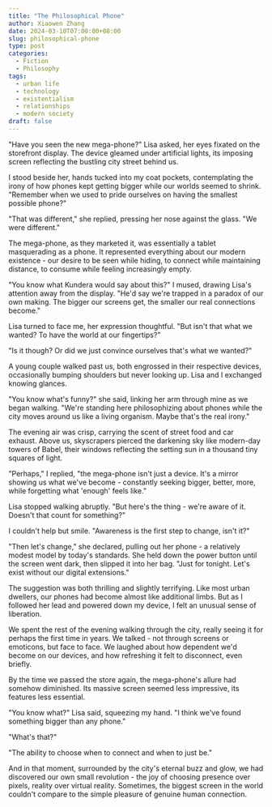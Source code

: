```yaml
---
title: "The Philosophical Phone"
author: Xiaowen Zhang
date: 2024-03-10T07:00:00+08:00
slug: philosophical-phone
type: post
categories:
  - Fiction
  - Philosophy
tags:
  - urban life
  - technology
  - existentialism
  - relationships
  - modern society
draft: false
---
```


"Have you seen the new mega-phone?" Lisa asked, her eyes fixated on the storefront display. The device gleamed under artificial lights, its imposing screen reflecting the bustling city street behind us.

I stood beside her, hands tucked into my coat pockets, contemplating the irony of how phones kept getting bigger while our worlds seemed to shrink. "Remember when we used to pride ourselves on having the smallest possible phone?"

"That was different," she replied, pressing her nose against the glass. "We were different."

The mega-phone, as they marketed it, was essentially a tablet masquerading as a phone. It represented everything about our modern existence - our desire to be seen while hiding, to connect while maintaining distance, to consume while feeling increasingly empty.

"You know what Kundera would say about this?" I mused, drawing Lisa's attention away from the display. "He'd say we're trapped in a paradox of our own making. The bigger our screens get, the smaller our real connections become."

Lisa turned to face me, her expression thoughtful. "But isn't that what we wanted? To have the world at our fingertips?"

"Is it though? Or did we just convince ourselves that's what we wanted?"

A young couple walked past us, both engrossed in their respective devices, occasionally bumping shoulders but never looking up. Lisa and I exchanged knowing glances.

"You know what's funny?" she said, linking her arm through mine as we began walking. "We're standing here philosophizing about phones while the city moves around us like a living organism. Maybe that's the real irony."

The evening air was crisp, carrying the scent of street food and car exhaust. Above us, skyscrapers pierced the darkening sky like modern-day towers of Babel, their windows reflecting the setting sun in a thousand tiny squares of light.

"Perhaps," I replied, "the mega-phone isn't just a device. It's a mirror showing us what we've become - constantly seeking bigger, better, more, while forgetting what 'enough' feels like."

Lisa stopped walking abruptly. "But here's the thing - we're aware of it. Doesn't that count for something?"

I couldn't help but smile. "Awareness is the first step to change, isn't it?"

"Then let's change," she declared, pulling out her phone - a relatively modest model by today's standards. She held down the power button until the screen went dark, then slipped it into her bag. "Just for tonight. Let's exist without our digital extensions."

The suggestion was both thrilling and slightly terrifying. Like most urban dwellers, our phones had become almost like additional limbs. But as I followed her lead and powered down my device, I felt an unusual sense of liberation.

We spent the rest of the evening walking through the city, really seeing it for perhaps the first time in years. We talked - not through screens or emoticons, but face to face. We laughed about how dependent we'd become on our devices, and how refreshing it felt to disconnect, even briefly.

By the time we passed the store again, the mega-phone's allure had somehow diminished. Its massive screen seemed less impressive, its features less essential.

"You know what?" Lisa said, squeezing my hand. "I think we've found something bigger than any phone."

"What's that?"

"The ability to choose when to connect and when to just be."

And in that moment, surrounded by the city's eternal buzz and glow, we had discovered our own small revolution - the joy of choosing presence over pixels, reality over virtual reality. Sometimes, the biggest screen in the world couldn't compare to the simple pleasure of genuine human connection.